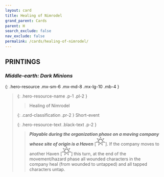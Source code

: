 ```yaml
---
layout: card
title: Healing of Nimrodel
grand_parent: Cards
parent: H
search_exclude: false
nav_exclude: false
permalink: /cards/healing-of-nimrodel/
---
```


## PRINTINGS


### _Middle-earth: Dark Minions_

{: .hero-resource .mx-sm-6 .mx-md-8 .mx-lg-10 .mb-4 }
> {: .hero-resource-name .p-1 .pl-2 }
> > <div class="card-mp"></div>
> > <div class="card-name">Healing of Nimrodel</div>
>
> {: .card-classification .pr-2 }
> Short-event
>
> {: .hero-resource-text .black-text .p-2 }
> > ***Playable during the organization phase on a moving company whose site of origin is a Haven*** <nobr>[<img src="/assets/images/free-haven.svg">]</nobr>. If the company moves to another Haven <nobr>[<img src="/assets/images/free-haven.svg">]</nobr> this turn, at the end of the movement/hazard phase all wounded characters in the company heal (from wounded to untapped) and all tapped characters untap. 
> 
